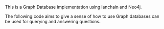 This is a Graph Database implementation using lanchain and Neo4j.

The following code aims to give a sense of how to use Graph databases can be used for querying and answering questions. 
